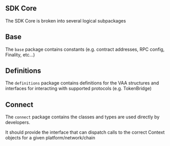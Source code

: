 SDK Core
--------

The SDK Core is broken into several logical subpackages 

## Base

The `base` package contains constants (e.g. contract addresses, RPC config, Finality, etc...) 


## Definitions

The `definitions` package contains definitions for the VAA structures and interfaces for interacting with supported protocols (e.g. TokenBridge)


## Connect 

The `connect` package contains the classes and types are used directly by developers.

It should provide the interface that can dispatch calls to the correct Context objects for a given platform/network/chain 

